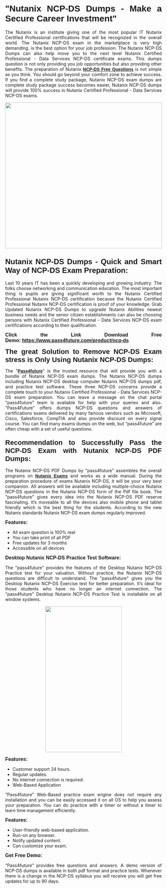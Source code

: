 
<h1 style="text-align: justify;"><span style="font-family:Tahoma,Geneva,sans-serif;"><strong>"Nutanix NCP-DS Dumps - Make a Secure Career Investment"</strong></span></h1>

<p style="text-align: justify;">The Nutanix is an institute giving one of the most popular IT Nutanix Certified Professional certifications that will be recognized in the overall world. The Nutanix NCP-DS exam in the marketplace is very high demanding. is the best option for your job profession. The Nutanix NCP-DS Dumps can also help move you to the next level Nutanix Certified Professional - Data Services NCP-DS certificate exams. This dumps question is not only providing you job opportunities but also providing other benefits. The preparation of Nutanix <span style="font-family:Tahoma,Geneva,sans-serif;"><strong><a href="https://www.pass4future.com/questions/nutanix/ncp-ds">NCP-DS Free Questions</a></strong></span> is not simple as you think. You should go beyond your comfort zone to achieve success. If you find a complete study package, Nutanix NCP-DS exam dumps are complete study package success becomes easier, Nutanix NCP-DS dumps will provide 100% success in Nutanix Certified Professional - Data Services NCP-DS exams.</p>

<p style="text-align: justify;"><a href="https://www.pass4future.com/product/ncp-ds"><img alt="" src="https://lh3.googleusercontent.com/pw/AM-JKLVhEO4I138wJzOepD3laGU-R1M7eT-OTYdow6pCESip26lSeaxxzS9BVWUKuzj1e3L_MoxCfVgBEvV8ODwl1LGzlZbt6HJm3NXXplPwnYiBfuYM_eQCcVVRMaAwHdsl3AhHOZS-up7mzwmd4i4EpEGq=w1112-h625-no?authuser=0" style="width: 100%; height: 470px;" /></a></p>

<h2 style="text-align: justify;"><span style="font-size:24px;"><strong><span style="font-family:Tahoma,Geneva,sans-serif;">Nutanix NCP-DS Dumps - Quick and Smart Way of NCP-DS Exam Preparation:</span></strong></span></h2>

<p style="text-align: justify;">Last 10 years IT has been a quickly developing and growing industry. The folks choose networking and communication education. The most important thing is pupils are giving significant worth to the Nutanix Certified Professional Nutanix NCP-DS certification because the Nutanix Certified Professional Nutanix NCP-DS certification is proof of your knowledge. Grab Updated Nutanix NCP-DS Dumps to upgrade Nutanix Abilities newest business needs and the senior citizen establishments can also be choosing persons with Nutanix Certified Professional - Data Services NCP-DS exam certifications according to their qualification.</p>

<p style="text-align: justify;"><strong><span style="font-family:Lucida Sans Unicode,Lucida Grande,sans-serif;"><span style="font-size:16px;">Click the Link Download Free Demo: <a href="https://www.pass4future.com/product/ncp-ds">https://www.pass4future.com/product/ncp-ds</a></span></span></strong></p>

<p style="text-align: justify;"><strong><span style="font-size:22px;"><span style="font-family:Tahoma,Geneva,sans-serif;">The great Solution to Remove NCP-DS Exam stress is Only Using Nutanix NCP-DS Dumps:</span></span></strong></p>

<p style="text-align: justify;">The "<span style="font-family:Lucida Sans Unicode,Lucida Grande,sans-serif;"><a href="https://www.pass4future.com/"><strong>Pass4future</strong></a></span>" is the trusted resource that will provide you with a bundle of Nutanix NCP-DS exam dumps. The Nutanix NCP-DS dumps including Nutanix NCP-DS desktop computer Nutanix NCP-DS dumps pdf, and practice test software. These three NCP-DS concerns provide a complete touch to your Nutanix Certified Professional - Data Services NCP-DS exam preparation. You can leave a message on the chat portal "pass4future" team is available for help with your queries and also. “Pass4Future” offers dumps NCP-DS questions and answers of certifications exams delivered by many famous vendors such as Microsoft, Cisco, Salesforce, CompTIA and also provide discount on every signal course. You can find many exams dumps on the web, but “pass4future” are often cheap with a set of useful questions.</p>

<h3 style="text-align: justify;"><span style="font-size:22px;"><strong><span style="font-family:Tahoma,Geneva,sans-serif;">Recommendation to Successfully Pass the NCP-DS Exam with Nutanix NCP-DS PDF Dumps:</span></strong></span></h3>

<p style="text-align: justify;">The Nutanix NCP-DS PDF Dumps by "pass4future" assembles the overall programs on <span style="font-family:Lucida Sans Unicode,Lucida Grande,sans-serif;"><strong><a href="https://www.pass4future.com/nutanix">Nutanix Exams</a></strong></span> and works as a wide manual. During the preparation procedure of exams Nutanix NCP-DS, it will be your very best companion. All answers will be available including multiple-choice Nutanix NCP-DS questions in the Nutanix NCP-DS form of the Pdf file book. The "pass4future" gives every idea into the Nutanix NCP-DS PDF reserve fascinating. It’s moveable to all the devices also mobile phone and tablet friendly which is the best thing for the students. According to the new Nutanix standards Nutanix NCP-DS exam dumps regularly improved.</p>

<p style="text-align: justify;"><span style="font-family:Lucida Sans Unicode,Lucida Grande,sans-serif;"><span style="font-size:16px;"><strong>Features:</strong></span></span></p>

<ul>
	<li style="text-align: justify;">All exam question is 100% real</li>
	<li style="text-align: justify;">You can take print of all PDF</li>
	<li style="text-align: justify;">Free updates for 3 months </li>
	<li style="text-align: justify;">Accessible on all devices</li>
</ul>

<p style="text-align: justify;"><span style="font-family:Tahoma,Geneva,sans-serif;"><span style="font-size:16px;"><strong>Desktop Nutanix NCP-DS Practice Test Software:</strong></span></span></p>

<p style="text-align: justify;">The "pass4future" provides the features of the Desktop Nutanix NCP-DS Practice test for your valuation. Without practice, the Nutanix NCP-DS questions are difficult to understand. The "pass4future" gives you the Desktop Nutanix NCP-DS Exercise test for better preparation. It’s ideal for those students who have no longer an internet connection. The "pass4future" Desktop Nutanix NCP-DS Practice Test is installable on all window systems.</p>

<p style="text-align: center;"><a href="https://www.pass4future.com/product/ncp-ds"><img alt="" src="https://lh3.googleusercontent.com/pw/AM-JKLV3yUm3jiqqIo1xIsj1VJ_UeysYexQY-pRYO0rIFl3vg11QZioN-gzffpw2AfKqFynWuvoXOreWrWS0swpr4xmOSWfwII2jvatteuqrfxiWGFBSHPiZUCoi33jqeymK5dmu-0enyX6tayRCAMHw05jv=s625-no?authuser=0" style="width: 70%; height: 470px;" /></a></p>

<p style="text-align: justify;"><span style="font-size:16px;"><span style="font-family:Lucida Sans Unicode,Lucida Grande,sans-serif;"><strong>Features:</strong></span></span></p>

<ul>
	<li style="text-align: justify;">Customer support 24 hours. </li>
	<li style="text-align: justify;">Regular updates. </li>
	<li style="text-align: justify;">No internet connection is required.</li>
	<li style="text-align: justify;">Web-Based Application</li>
</ul>

<p style="text-align: justify;">“Pass4future” Web-Based practice exam engine does not require any installation and you can be easily accessed it on all OS to help you assess your preparation. You can do practice with a timer or without a timer to learn time management efficiently.</p>

<p style="text-align: justify;"><strong><span style="font-size:16px;"><span style="font-family:Lucida Sans Unicode,Lucida Grande,sans-serif;">Features:</span></span></strong></p>

<ul>
	<li style="text-align: justify;">User-friendly web-based application.</li>
	<li style="text-align: justify;">Run-on any browser. </li>
	<li style="text-align: justify;">Notify updated content.</li>
	<li style="text-align: justify;">Can customize your exam.</li>
</ul>

<p style="text-align: justify;"><span style="font-size:16px;"><span style="font-family:Lucida Sans Unicode,Lucida Grande,sans-serif;"><strong>Get Free Demo:</strong></span></span></p>

<p style="text-align: justify;">“Pass4future” provides free questions and answers. A demo version of NCP-DS dumps is available in both pdf format and practice tests. Whenever there is a change in the NCP-DS syllabus you will receive you will get free updates for up to 90 days. </p>
